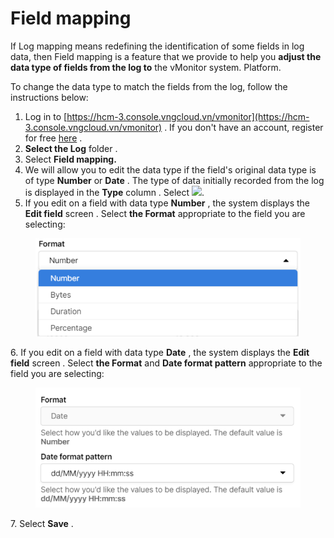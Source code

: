 # Field mapping

If Log mapping means redefining the identification of some fields in log data, then Field mapping is a feature that we provide to help you **adjust the data type of fields from the log to** the vMonitor system. Platform.

To change the data type to match the fields from the log, follow the instructions below:

1. Log in to [https://hcm-3.console.vngcloud.vn/vmonitor](https://hcm-3.console.vngcloud.vn/vmonitor) . If you don't have an account, register for free [here](https://register.vngcloud.vn/signup) .
2. **Select the Log** folder .
3. Select **Field mapping.**
4. We will allow you to edit the data type if the field's original data type is of type **Number** or **Date** . The type of data initially recorded from the log is displayed in the **Type** column . Select ![](https://docs.vngcloud.vn/~gitbook/image?url=https%3A%2F%2Fdocs-admin.vngcloud.vn%2Fdownload%2Fthumbnails%2F49650644%2Fimage2023-4-27_9-37-38.png%3Fversion%3D1%26modificationDate%3D1682563058000%26api%3Dv2\&width=40\&dpr=4\&quality=100\&sign=33ff9ee\&sv=1).
5. If you edit on a field with data type **Number** , the system displays the **Edit field** screen . Select **the Format** appropriate to the field you are selecting:

<figure><img src="../../../../.gitbook/assets/image (31) (1) (1) (1) (1).png" alt=""><figcaption></figcaption></figure>

6\. If you edit on a field with data type **Date** , the system displays the **Edit field** screen . Select **the Format** and **Date format pattern** appropriate to the field you are selecting:

<figure><img src="../../../../.gitbook/assets/image (30) (1) (1) (1) (1).png" alt=""><figcaption></figcaption></figure>

7\. Select **Save** .
